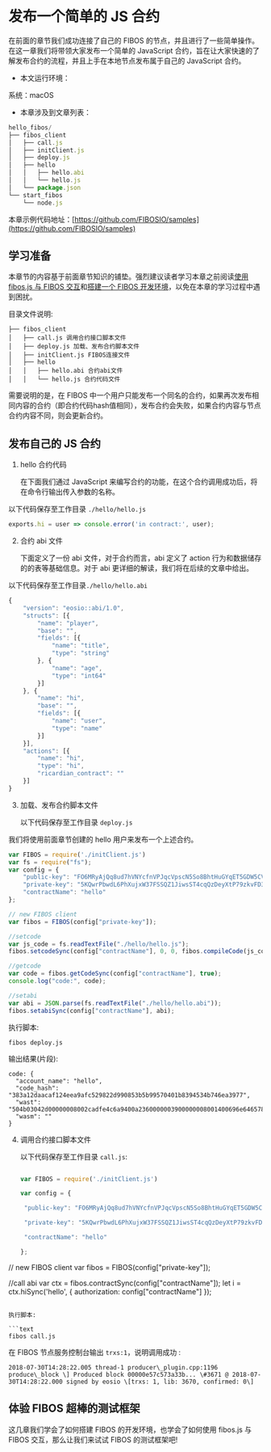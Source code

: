 # 发布一个简单的 JS 合约

在前面的章节我们成功连接了自己的 FIBOS 的节点，并且进行了一些简单操作。在这一章我们将带领大家发布一个简单的 JavaScript 合约，旨在让大家快速的了解发布合约的流程，并且上手在本地节点发布属于自己的 JavaScript 合约。

* 本文运行环境：

系统：macOS

* 本章涉及到文章列表：

```javascript
hello_fibos/
├── fibos_client
│   ├── call.js
│   ├── initClient.js
│   ├── deploy.js
│   ├── hello
│   │   ├── hello.abi
│   │   └── hello.js
│   └── package.json
└── start_fibos
    └── node.js
```

本章示例代码地址：[https://github.com/FIBOSIO/samples](https://github.com/FIBOSIO/samples)

## 学习准备

本章节的内容基于前面章节知识的铺垫。强烈建议读者学习本章之前阅读[使用 fibos.js 与 FIBOS 交互](fibosjs.md)和[搭建一个 FIBOS 开发环境](install.md)，以免在本章的学习过程中遇到困扰。

目录文件说明:

```text
├── fibos_client
│   ├── call.js 调用合约接口脚本文件
│   ├── deploy.js 加载、发布合约脚本文件
│   ├── initClient.js FIBOS连接文件
│   ├── hello
│   │   ├── hello.abi 合约abi文件
│   │   └── hello.js 合约代码文件
```

需要说明的是，在 FIBOS 中一个用户只能发布一个同名的合约，如果再次发布相同内容的合约（即合约代码hash值相同），发布合约会失败，如果合约内容与节点合约内容不同，则会更新合约。

## 发布自己的 JS 合约

1. hello 合约代码

   在下面我们通过 JavaScript 来编写合约的功能，在这个合约调用成功后，将在命令行输出传入参数的名称。

以下代码保存至工作目录 `./hello/hello.js`

```javascript
exports.hi = user => console.error('in contract:', user);
```

2. 合约 abi 文件

   下面定义了一份 abi 文件，对于合约而言，abi 定义了 action 行为和数据储存的的表等基础信息。对于 abi 更详细的解读，我们将在后续的文章中给出。

以下代码保存至工作目录`./hello/hello.abi`

```javascript
{
    "version": "eosio::abi/1.0",
    "structs": [{
        "name": "player",
        "base": "",
        "fields": [{
            "name": "title",
            "type": "string"
        }, {
            "name": "age",
            "type": "int64"
        }]
    }, {
        "name": "hi",
        "base": "",
        "fields": [{
            "name": "user",
            "type": "name"
        }]
    }],
    "actions": [{
        "name": "hi",
        "type": "hi",
        "ricardian_contract": ""
    }]
}
```

3. 加载、发布合约脚本文件

   以下代码保存至工作目录 `deploy.js`

我们将使用前面章节创建的 hello 用户来发布一个上述合约。

```javascript
var FIBOS = require('./initClient.js')
var fs = require("fs");
var config = {
    "public-key": "FO6MRyAjQq8ud7hVNYcfnVPJqcVpscN5So8BhtHuGYqET5GDW5CV",
    "private-key": "5KQwrPbwdL6PhXujxW37FSSQZ1JiwsST4cqQzDeyXtP79zkvFD3",
    "contractName": "hello"
};

// new FIBOS client
var fibos = FIBOS(config["private-key"]);

//setcode
var js_code = fs.readTextFile("./hello/hello.js");
fibos.setcodeSync(config["contractName"], 0, 0, fibos.compileCode(js_code));

//getcode
var code = fibos.getCodeSync(config["contractName"], true);
console.log("code:", code);

//setabi
var abi = JSON.parse(fs.readTextFile("./hello/hello.abi"));
fibos.setabiSync(config["contractName"], abi);
```

执行脚本:

```text
fibos deploy.js
```

输出结果\(片段\):

```text
code: {
  "account_name": "hello",
  "code_hash": "383a12daacaf124eea9afc529822d990853b5b99570401b8394534b746ea3977",
  "wast": "504b03042d00000008002cadfe4c6a9400a2360000003900000008001400696e6465782e6a7301001000000000000000000000000000000000004bad28c82f2a29d6cbc854b055282d4e2d52b0b55348cecf2bcecf49d54b2d2aca2fd250cfcc0389941425269758a9eb8055695a0300504b010200001400000008002cadfe4c6a9400a23600000039000000080000000000000001000000000000000000696e6465782e6a73504b0506000000000100010036000000700000000000",
  "wasm": ""
}
```

4. 调用合约接口脚本文件

   以下代码保存至工作目录 `call.js`:

   ```javascript

   var FIBOS = require('./initClient.js')

   var config = {

    "public-key": "FO6MRyAjQq8ud7hVNYcfnVPJqcVpscN5So8BhtHuGYqET5GDW5CV",

    "private-key": "5KQwrPbwdL6PhXujxW37FSSQZ1JiwsST4cqQzDeyXtP79zkvFD3",

    "contractName": "hello"

   };

// new FIBOS client 
var fibos = FIBOS(config["private-key"]);

//call abi 
var ctx = fibos.contractSync(config["contractName"]); let i = ctx.hiSync('hello', { authorization: config["contractName"] });

```

执行脚本:

```text
fibos call.js
```
在 FIBOS 节点服务控制台输出 `trxs:1`，说明调用成功 :

```text
2018-07-30T14:28:22.005 thread-1 producer\_plugin.cpp:1196 produce\_block \] Produced block 00000e57c573a33b... \#3671 @ 2018-07-30T14:28:22.000 signed by eosio \[trxs: 1, lib: 3670, confirmed: 0\]
```

## 体验 FIBOS 超棒的测试框架

这几章我们学会了如何搭建 FIBOS 的开发环境，也学会了如何使用 fibos.js 与 FIBOS 交互，那么让我们来试试 FIBOS 的测试框架吧!

